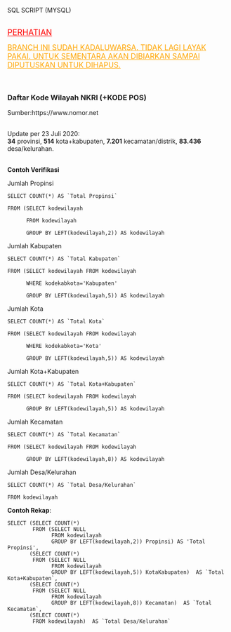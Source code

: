 SQL SCRIPT (MYSQL)
<br/><br/><p><a href="#" style="color:red!important; font-size:1.3em;">PERHATIAN</a></p><p><a href="#" style="color:orange!important; font-size:1.2em">BRANCH INI SUDAH KADALUWARSA. TIDAK LAGI LAYAK PAKAI. UNTUK SEMENTARA AKAN DIBIARKAN SAMPAI DIPUTUSKAN UNTUK DIHAPUS.</a></p><br/>
<h3><strong>Daftar Kode Wilayah NKRI</strong> (+KODE POS)</h3>Sumber:<a>https://www.nomor.net</a>

<br>Update per 23 Juli 2020:<br/>
<b>34</b> provinsi, <b>514</b> kota+kabupaten, <b>7.201</b> kecamatan/distrik, <b>83.436</b> desa/kelurahan.

<br><b>Contoh Verifikasi</b>

Jumlah Propinsi

<pre><code>SELECT COUNT(*) AS `Total Propinsi`<br>
FROM (SELECT kodewilayah<br>
      FROM kodewilayah<br>
      GROUP BY LEFT(kodewilayah,2)) AS kodewilayah
</code></pre>


Jumlah Kabupaten
<pre><code>SELECT COUNT(*) AS `Total Kabupaten`<br>
FROM (SELECT kodewilayah FROM kodewilayah<br>
      WHERE kodekabkota='Kabupaten'<br>
      GROUP BY LEFT(kodewilayah,5)) AS kodewilayah
</code></pre>


Jumlah Kota
<pre><code>SELECT COUNT(*) AS `Total Kota`<br>
FROM (SELECT kodewilayah FROM kodewilayah<br>
      WHERE kodekabkota='Kota'<br>
      GROUP BY LEFT(kodewilayah,5)) AS kodewilayah
</code></pre>      


Jumlah Kota+Kabupaten
<pre><code>SELECT COUNT(*) AS `Total Kota+Kabupaten`<br>
FROM (SELECT kodewilayah FROM kodewilayah<br>
      GROUP BY LEFT(kodewilayah,5)) AS kodewilayah
</code></pre>


Jumlah Kecamatan
<pre><code>SELECT COUNT(*) AS `Total Kecamatan`<br>
FROM (SELECT kodewilayah FROM kodewilayah<br>
      GROUP BY LEFT(kodewilayah,8)) AS kodewilayah
</code></pre>      


Jumlah Desa/Kelurahan
<pre><code>SELECT COUNT(*) AS `Total Desa/Kelurahan`<br>
FROM kodewilayah</code></pre>

<b>Contoh Rekap</b>:
<pre><code>SELECT (SELECT COUNT(*)
        FROM (SELECT NULL 
              FROM kodewilayah
              GROUP BY LEFT(kodewilayah,2)) Propinsi) AS 'Total Propinsi',
       (SELECT COUNT(*)
        FROM (SELECT NULL 
              FROM kodewilayah 
              GROUP BY LEFT(kodewilayah,5)) KotaKabupaten)  AS `Total Kota+Kabupaten`,
       (SELECT COUNT(*)
        FROM (SELECT NULL 
              FROM kodewilayah 
              GROUP BY LEFT(kodewilayah,8)) Kecamatan)  AS `Total Kecamatan`,
       (SELECT COUNT(*) 
        FROM kodewilayah)  AS `Total Desa/Kelurahan`
</code></pre>

